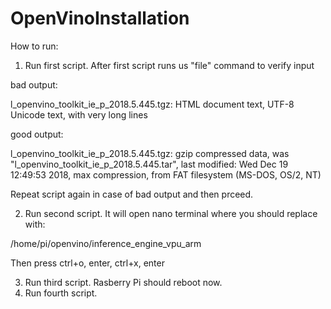 # OpenVinoInstallation
 How to run:
1. Run first script. After first script runs us "file" command to verify input

bad output:

l_openvino_toolkit_ie_p_2018.5.445.tgz: HTML document text, UTF-8 Unicode text, with very long lines
 
good output:

l_openvino_toolkit_ie_p_2018.5.445.tgz: gzip compressed data, was "l_openvino_toolkit_ie_p_2018.5.445.tar", last modified: Wed Dec 19 12:49:53 2018, max compression, from FAT filesystem (MS-DOS, OS/2, NT)

Repeat script again in case of bad output and then prceed.

2. Run second script. It will open nano terminal where you should replace <INSTALLDIR> with:

/home/pi/openvino/inference_engine_vpu_arm

Then press ctrl+o, enter, ctrl+x, enter

3. Run third script. Rasberry Pi should reboot now.
4. Run fourth script.